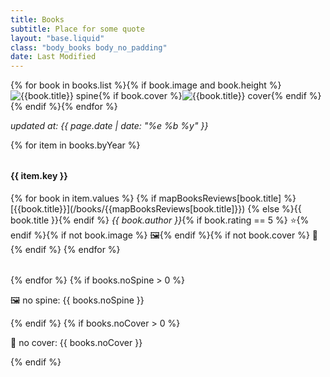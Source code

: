 ```yaml
---
title: Books
subtitle: Place for some quote
layout: "base.liquid"
class: "body_books body_no_padding"
date: Last Modified
---
```


<div class="flex container">
  <div class="col padding-no-mobile">
    <div class="books-container">
      <div class="books-row-polka"></div>
      <div class="books-row-left"></div>
      <div class="books-row-right"></div>
      <div class="books-row-background"></div>
      <div class="books-row-corner-left-bottom"></div>
      <div class="books-row-corner-right-bottom"></div>
      <div class="books-row">{% for book in books.list %}{% if book.image and book.height %}
      <div class="books-item-container">
      <img src="/images/books/{{book.image}}" alt="{{book.title}} spine" style="height: calc({{book.height}} * 19rem / 10)" class="books-item" />{% if book.cover %}<img src="/images/books/{{book.cover}}" alt="{{book.title}} cover" style="height: calc({{book.height}} * 19rem / 10)" class="books-cover" loading="lazy" />{% endif %}
      </div>{% endif %}{% endfor %}</div>
    </div>
  </div>

  <div class="col padding">
    <p><i>updated at: {{ page.date | date: "%e %b %y" }}</i></p>
    {% for item in books.byYear %}<section>
    <h4>{{ item.key }}</h4>
    {% for book in item.values %}
    {% if mapBooksReviews[book.title] %}[{{book.title}}](/books/{{mapBooksReviews[book.title]}})
    {% else %}{{ book.title }}{% endif %} <i>{{ book.author }}</i>{% if book.rating == 5 %} ⭐️{% endif %}{% if not book.image %} 🖼️{% endif %}{% if not book.cover %} 📕{% endif %}
    {% endfor %}</section>
    {% endfor %}
    {% if books.noSpine > 0 %}<p>🖼️ no spine: {{ books.noSpine }}</p>{% endif %}
    {% if books.noCover > 0 %}<p>📕 no cover: {{ books.noCover }}</p>{% endif %}
  </div>
</div>

<style>
  section {
    margin: 2rem 0;
  }
</style>
